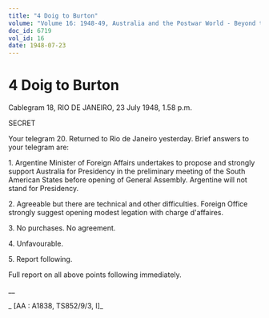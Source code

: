```yaml
---
title: "4 Doig to Burton"
volume: "Volume 16: 1948-49, Australia and the Postwar World - Beyond the Region"
doc_id: 6719
vol_id: 16
date: 1948-07-23
---
```


# 4 Doig to Burton

Cablegram 18, RIO DE JANEIRO, 23 July 1948, 1.58 p.m.

SECRET

Your telegram 20. Returned to Rio de Janeiro yesterday. Brief answers to your telegram are:

1\. Argentine Minister of Foreign Affairs undertakes to propose and strongly support Australia for Presidency in the preliminary meeting of the South American States before opening of General Assembly. Argentine will not stand for Presidency.

2\. Agreeable but there are technical and other difficulties. Foreign Office strongly suggest opening modest legation with charge d'affaires.

3\. No purchases. No agreement.

4\. Unfavourable.

5\. Report following.

Full report on all above points following immediately.

__

_ [AA : A1838, TS852/9/3, I]_
